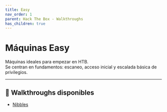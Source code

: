 ```yaml
---
title: Easy
nav_order: 1
parent: Hack The Box - Walkthroughs
has_children: true
---
```


# Máquinas Easy

Máquinas ideales para empezar en HTB.  
Se centran en fundamentos: escaneo, acceso inicial y escalada básica de privilegios.

---

## 📁 Walkthroughs disponibles

- [Nibbles](nibbles.md)
